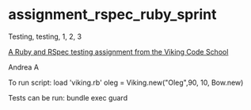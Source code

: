 assignment_rspec_ruby_sprint
============================

Testing, testing, 1, 2, 3

[A Ruby and RSpec testing assignment from the Viking Code School](http://www.vikingcodeschool.com)

Andrea A

To run script:
load 'viking.rb'
oleg = Viking.new("Oleg",90, 10, Bow.new)

Tests can be run:
bundle exec guard